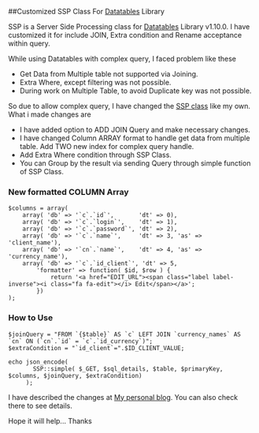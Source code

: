 
##Customized SSP Class For [Datatables](http://datatables.net/) Library


SSP is a Server Side Processing class for [Datatables](http://datatables.net/) Library v1.10.0. 
I have customized it for include JOIN, Extra condition and Rename acceptance within query.

While using Datatables with complex query, I faced problem like these

 - Get Data from Multiple table not supported via Joining.
 - Extra Where, except filtering was not possible.
 - During work on Multiple Table, to avoid Duplicate key was not possible.

So due to allow complex query, I have changed the [SSP class](https://github.com/DataTables/DataTables/blob/master/examples/server_side/scripts/ssp.class.php) like my own. What i made changes are

 - I have added option to ADD JOIN Query and make necessary changes.
 - I have changed Column ARRAY format to handle get data from multiple table. Add TWO new index for complex query handle.
 - Add Extra Where condition through SSP Class.
 - You can Group by the result via sending Query through simple function of SSP Class.


### New formatted COLUMN Array #####

    $columns = array(
        array( 'db' => '`c`.`id`',       'dt' => 0),
        array( 'db' => '`c`.`login`',    'dt' => 1),
        array( 'db' => '`c`.`password`', 'dt' => 2),
        array( 'db' => '`c`.`name`',     'dt' => 3, 'as' => 'client_name'),
        array( 'db' => '`cn`.`name`',    'dt' => 4, 'as' => 'currency_name'),
        array( 'db' => '`c`.`id_client`', 'dt' => 5,
            'formatter' => function( $id, $row ) {
                return '<a href="EDIT_URL"><span class="label label-inverse"><i class="fa fa-edit"></i> Edit</span></a>';
            })
    );

### How to Use #####

    $joinQuery = "FROM `{$table}` AS `c` LEFT JOIN `currency_names` AS `cn` ON (`cn`.`id` = `c`.`id_currency`)";
    $extraCondition = "`id_client`=".$ID_CLIENT_VALUE;
    
    echo json_encode(
           SSP::simple( $_GET, $sql_details, $table, $primaryKey, $columns, $joinQuery, $extraCondition)
         );
         

I have described the changes at [My personal blog](https://emranulhadi.wordpress.com/2014/06/05/join-and-extra-condition-support-at-datatables-library-ssp-class/). You can also check there to see details.

Hope it will help... 
Thanks
